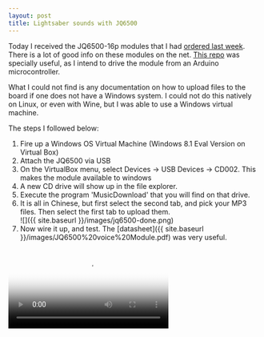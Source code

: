 ```yaml
---
layout: post
title: Lightsaber sounds with JQ6500
---
```


Today I received the JQ6500-16p modules that I had [ordered last week](http://www.ebay.com/itm/161790695060).  
There is a lot of good info on these modules on the net.  [This
repo](https://github.com/sleemanj/JQ6500_Serial) was specially useful, as I
intend to drive the module from an Arduino microcontroller.  

What I could not find is any documentation on how to upload files to the board
if one does not have a Windows system.  I could not do this natively on Linux,
or even with Wine, but I was able to use a Windows virtual machine.

The steps I followed below:

1. Fire up a Windows OS Virtual Machine (Windows 8.1 Eval Version on Virtual Box)
2. Attach the JQ6500 via USB
3. On the VirtualBox menu, select Devices -> USB Devices -> CD002.  This makes the module available to windows
4. A new CD drive will show up in the file explorer.
5. Execute the program 'MusicDownload' that you will find on that drive.
6. It is all in Chinese, but first select the second tab, and pick your MP3 files.  Then select the first tab to upload them.  
  ![]({{ site.baseurl }}/images/jq6500-done.png)
7. Now wire it up, and test.  The [datasheet]({{ site.baseurl }}/images/JQ6500%20voice%20Module.pdf) was very useful.

<script src="http://vjs.zencdn.net/4.0/video.js"></script>

<div>
<video id="jq6500" class="video-js vjs-default-skin" controls preload="auto" width="320" poster="{{ site.baseurl }}/images/jq6500.jpg" data-setup="{}">
<source src="{{ site.baseurl }}/images/jq6500.mp4" type='video/mp4'>
</video>
</div>
